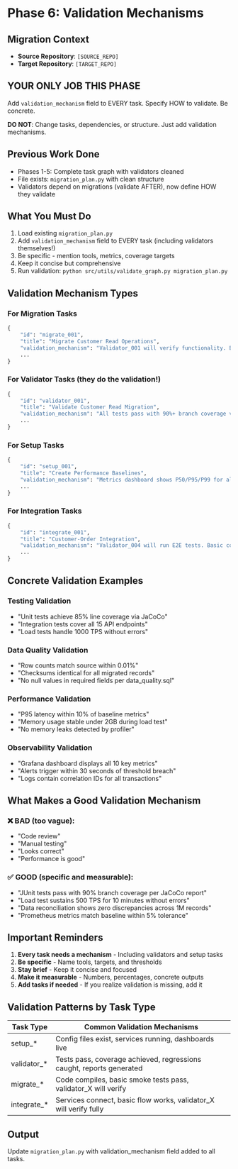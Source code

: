 # Phase 6: Validation Mechanisms

## Migration Context
- **Source Repository**: `[SOURCE_REPO]`
- **Target Repository**: `[TARGET_REPO]`

## YOUR ONLY JOB THIS PHASE
Add `validation_mechanism` field to EVERY task. Specify HOW to validate. Be concrete.

**DO NOT**: Change tasks, dependencies, or structure. Just add validation mechanisms.

## Previous Work Done
- Phases 1-5: Complete task graph with validators cleaned
- File exists: `migration_plan.py` with clean structure
- Validators depend on migrations (validate AFTER), now define HOW they validate

## What You Must Do
1. Load existing `migration_plan.py`
2. Add `validation_mechanism` field to EVERY task (including validators themselves!)
3. Be specific - mention tools, metrics, coverage targets
4. Keep it concise but comprehensive
5. Run validation: `python src/utils/validate_graph.py migration_plan.py`

## Validation Mechanism Types

### For Migration Tasks
```python
{
    "id": "migrate_001",
    "title": "Migrate Customer Read Operations",
    "validation_mechanism": "Validator_001 will verify functionality. Basic smoke tests during development. Full validation happens in validator_001 task.",
    ...
}
```

### For Validator Tasks (they do the validation!)
```python
{
    "id": "validator_001",
    "title": "Validate Customer Read Migration",
    "validation_mechanism": "All tests pass with 90%+ branch coverage via JaCoCo. Response times within 10% of baseline. No functional regressions. Test report generated.",
    ...
}
```

### For Setup Tasks
```python
{
    "id": "setup_001",
    "title": "Create Performance Baselines",
    "validation_mechanism": "Metrics dashboard shows P50/P95/P99 for all 10+ programs. Each program measured under load with 100+ samples. Results exported to performance_baseline.json.",
    ...
}
```

### For Integration Tasks
```python
{
    "id": "integrate_001",
    "title": "Customer-Order Integration",
    "validation_mechanism": "Validator_004 will run E2E tests. Basic connectivity verified during integration. Full validation in validator_004.",
    ...
}
```

## Concrete Validation Examples

### Testing Validation
- "Unit tests achieve 85% line coverage via JaCoCo"
- "Integration tests cover all 15 API endpoints"
- "Load tests handle 1000 TPS without errors"

### Data Quality Validation
- "Row counts match source within 0.01%"
- "Checksums identical for all migrated records"  
- "No null values in required fields per data_quality.sql"

### Performance Validation  
- "P95 latency within 10% of baseline metrics"
- "Memory usage stable under 2GB during load test"
- "No memory leaks detected by profiler"

### Observability Validation
- "Grafana dashboard displays all 10 key metrics"
- "Alerts trigger within 30 seconds of threshold breach"
- "Logs contain correlation IDs for all transactions"

## What Makes a Good Validation Mechanism

### ❌ BAD (too vague):
- "Code review"
- "Manual testing"  
- "Looks correct"
- "Performance is good"

### ✅ GOOD (specific and measurable):
- "JUnit tests pass with 90% branch coverage per JaCoCo report"
- "Load test sustains 500 TPS for 10 minutes without errors"
- "Data reconciliation shows zero discrepancies across 1M records"
- "Prometheus metrics match baseline within 5% tolerance"

## Important Reminders
1. **Every task needs a mechanism** - Including validators and setup tasks
2. **Be specific** - Name tools, targets, and thresholds
3. **Stay brief** - Keep it concise and focused
4. **Make it measurable** - Numbers, percentages, concrete outputs
5. **Add tasks if needed** - If you realize validation is missing, add it

## Validation Patterns by Task Type

| Task Type | Common Validation Mechanisms |
|-----------|------------------------------|
| setup_* | Config files exist, services running, dashboards live |
| validator_* | Tests pass, coverage achieved, regressions caught, reports generated |  
| migrate_* | Code compiles, basic smoke tests pass, validator_X will verify |
| integrate_* | Services connect, basic flow works, validator_X will verify fully |

## Output
Update `migration_plan.py` with validation_mechanism field added to all tasks.
